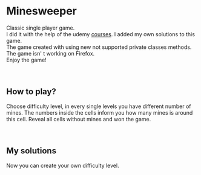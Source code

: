 # Minesweeper
Classic single player game.</br>
I did it with the help of the udemy [courses](https://www.udemy.com/course/programowanie-obiektowe-w-javascript/). I added my own solutions to this game.</br>
The game created with using new not supported private classes methods. The game isn' t working on Firefox.</br>
Enjoy the game!
</br></br></br>
## How to play?
Choose difficulty level, in every single levels you have different number of mines. The numbers inside the cells inform you how many mines is around this cell. Reveal all cells without mines and won the game. 
</br></br></br>
## My solutions
Now you can create your own difficulty level.
